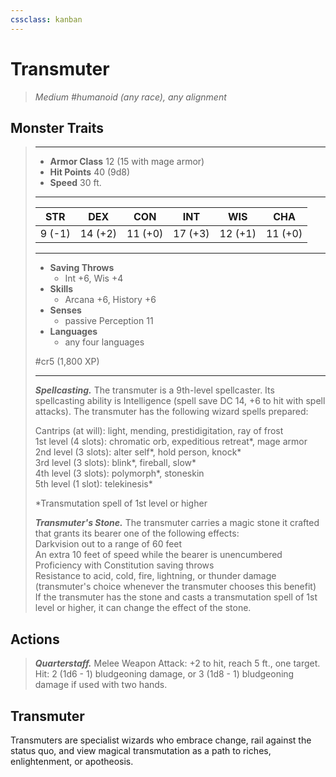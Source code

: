 ```yaml
---
cssclass: kanban
---
```


# Transmuter
>*Medium #humanoid (any race), any alignment*
## Monster Traits
>___
>- **Armor Class** 12 (15 with mage armor)
>- **Hit Points** 40 (9d8)
>- **Speed** 30 ft.
>___
>|STR|DEX|CON|INT|WIS|CHA|
>|:---:|:---:|:---:|:---:|:---:|:---:|
>|9 (-1)|14 (+2)|11 (+0)|17 (+3)|12 (+1)|11 (+0)|
>___
>- **Saving Throws**
>	 - Int +6, Wis +4
>- **Skills**
>	 - Arcana +6, History +6
>- **Senses**
>	 - passive Perception 11
>- **Languages**
>	 - any four languages
>
> #cr5 (1,800 XP)
>___
>***Spellcasting.*** The transmuter is a 9th-level spellcaster. Its spellcasting ability is Intelligence (spell save DC 14, +6 to hit with spell attacks). The transmuter has the following wizard spells prepared:  
>
>Cantrips (at will): light, mending, prestidigitation, ray of frost  
>1st level (4 slots): chromatic orb, expeditious retreat*, mage armor  
>2nd level (3 slots): alter self*, hold person, knock*  
>3rd level (3 slots): blink*, fireball, slow*  
>4th level (3 slots): polymorph*, stoneskin  
>5th level (1 slot): telekinesis*  
>
>*Transmutation spell of 1st level or higher  
>
>***Transmuter's Stone.*** The transmuter carries a magic stone it crafted that grants its bearer one of the following effects:  
>Darkvision out to a range of 60 feet  
>An extra 10 feet of speed while the bearer is unencumbered  
>Proficiency with Constitution saving throws  
>Resistance to acid, cold, fire, lightning, or thunder damage (transmuter's choice whenever the transmuter chooses this benefit)  
>If the transmuter has the stone and casts a transmutation spell of 1st level or higher, it can change the effect of the stone.  
>
## Actions
>***Quarterstaff.*** Melee Weapon Attack: +2 to hit, reach 5 ft., one target. Hit: 2 (1d6 - 1) bludgeoning damage, or 3 (1d8 - 1) bludgeoning damage if used with two hands.
## Transmuter
Transmuters are specialist wizards who embrace change, rail against the status quo, and view magical transmutation as a path to riches, enlightenment, or apotheosis.
